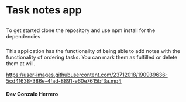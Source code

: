 # Task notes app
##
To get started clone the repository and use npm install for the dependencies
###
This application has the functionality of being able to add notes with the functionality of ordering tasks.
You can mark them as fulfilled or delete them at will.



https://user-images.githubusercontent.com/23712018/190939636-5cd41638-386e-4fad-8891-e60e7615bf3a.mp4

#### Dev Gonzalo Herrero
